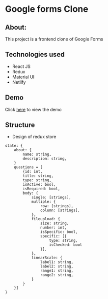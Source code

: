 # Google forms Clone

## About:

This project is a frontend clone of Google Forms

## Technologies used

- React JS
- Redux
- Material UI
- Netlify

## Demo

Click [here](https://62a231fa8fbef00008d28f38--willowy-youtiao-2aa222.netlify.app/) to view the demo

## Structure

- Design of redux store

```
state: {
    about: {
        name: string,
        description: string,
    }
    questions = [
        {id: int,
        title: string,
        type: string,
        isActive: bool,
        isRequired: bool,
        body: {
            single: [strings],
            multiple: {
                row: [strings],
                column: [strings],
            },
            fileupload: {
                size: string,
                number: int,
                isSpecific: bool,
                specific: [{
                    type: string,
                    isChecked: bool
                }],
            },
            linearScale: {
                label1: string,
                label2: string,
                range1: string,
                range2: string,
            }
        }
    }]
}
```
